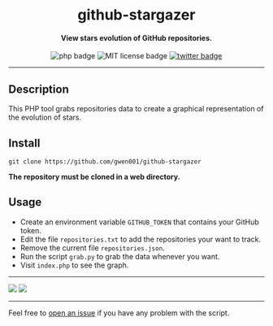 <h1 align="center">github-stargazer</h1>

<h4 align="center">View stars evolution of GitHub repositories.</h4>

<p align="center">
    <img src="https://img.shields.io/badge/php-blue" alt="php badge">
    <img src="https://img.shields.io/badge/license-MIT-green" alt="MIT license badge">
    <a href="https://twitter.com/intent/tweet?text=https%3a%2f%2fgithub.com%2fgwen001%2fgithub-stargazer%2f" target="_blank"><img src="https://img.shields.io/twitter/url?style=social&url=https%3A%2F%2Fgithub.com%2Fgwen001%2Fgithub-stargazer" alt="twitter badge"></a>
</p>

<!-- <p align="center">
    <img src="https://img.shields.io/github/stars/gwen001/github-stargazer?style=social" alt="github stars badge">
    <img src="https://img.shields.io/github/watchers/gwen001/github-stargazer?style=social" alt="github watchers badge">
    <img src="https://img.shields.io/github/forks/gwen001/github-stargazer?style=social" alt="github forks badge">
</p> -->

---

## Description

This PHP tool grabs repositories data to create a graphical representation of the evolution of stars.

## Install

```
git clone https://github.com/gwen001/github-stargazer
```

**The repository must be cloned in a web directory.**

## Usage

- Create an environment variable `GITHUB_TOKEN` that contains your GitHub token.
- Edit the file `repositories.txt` to add the repositories your want to track.
- Remove the current file `repositories.json`.
- Run the script `grab.py` to grab the data whenever you want.
- Visit `index.php` to see the graph.

---

<img src="https://raw.githubusercontent.com/gwen001/graphql-introspection-analyzer/main/overall-progress.png">
<img src="https://raw.githubusercontent.com/gwen001/graphql-introspection-analyzer/main/daily-progress.png">

---

Feel free to [open an issue](/../../issues/) if you have any problem with the script.  

